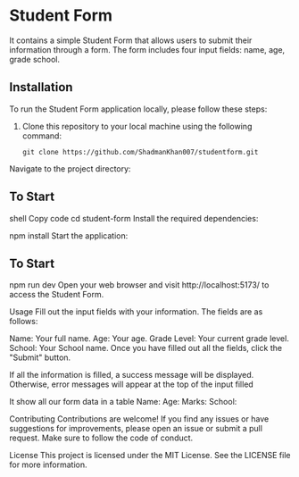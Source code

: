 # Student Form

It contains a simple Student Form that allows users to submit their information through a form. The form includes four input fields: name, age, grade school.


## Installation

To run the Student Form application locally, please follow these steps:

1. Clone this repository to your local machine using the following command:

   ```shell
   git clone https://github.com/ShadmanKhan007/studentform.git
Navigate to the project directory:


## To Start
shell
Copy code
cd student-form
Install the required dependencies:


npm install
Start the application:

## To Start
npm run dev
Open your web browser and visit http://localhost:5173/ to access the Student Form.

Usage
Fill out the input fields with your information. The fields are as follows:

Name: Your full name.
Age: Your age.
Grade Level: Your current grade level.
School: Your School name.
Once you have filled out all the fields, click the "Submit" button.

If all the information is filled, a success message will be displayed. Otherwise, error messages will appear at the top of the input filled 

It show all our form data in a table
Name:
Age:
Marks:
School:

Contributing
Contributions are welcome! If you find any issues or have suggestions for improvements, please open an issue or submit a pull request. Make sure to follow the code of conduct.

License
This project is licensed under the MIT License. See the LICENSE file for more information.

